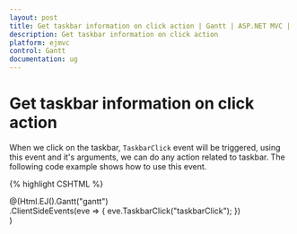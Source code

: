 ```yaml
---
layout: post
title: Get taskbar information on click action | Gantt | ASP.NET MVC | Syncfusion
description: Get taskbar information on click action
platform: ejmvc
control: Gantt
documentation: ug
---
```


# Get taskbar information on click action

When we click on the taskbar, `TaskbarClick` event will be triggered, using this event and it's arguments, we can do any action related to taskbar. The following code example shows how to use this event.

{% highlight CSHTML %}

@(Html.EJ().Gantt("gantt")    
    .ClientSideEvents(eve =>
    {
      eve.TaskbarClick("taskbarClick");
    })    
    )
<script type="text/javascript">  
function taskbarClick(args) {
     var taskbarElement = args.taskbarElement,
                taskData = args.data,
                target = args.target;
            //...            
}
<script>
{% endhighlight %}
